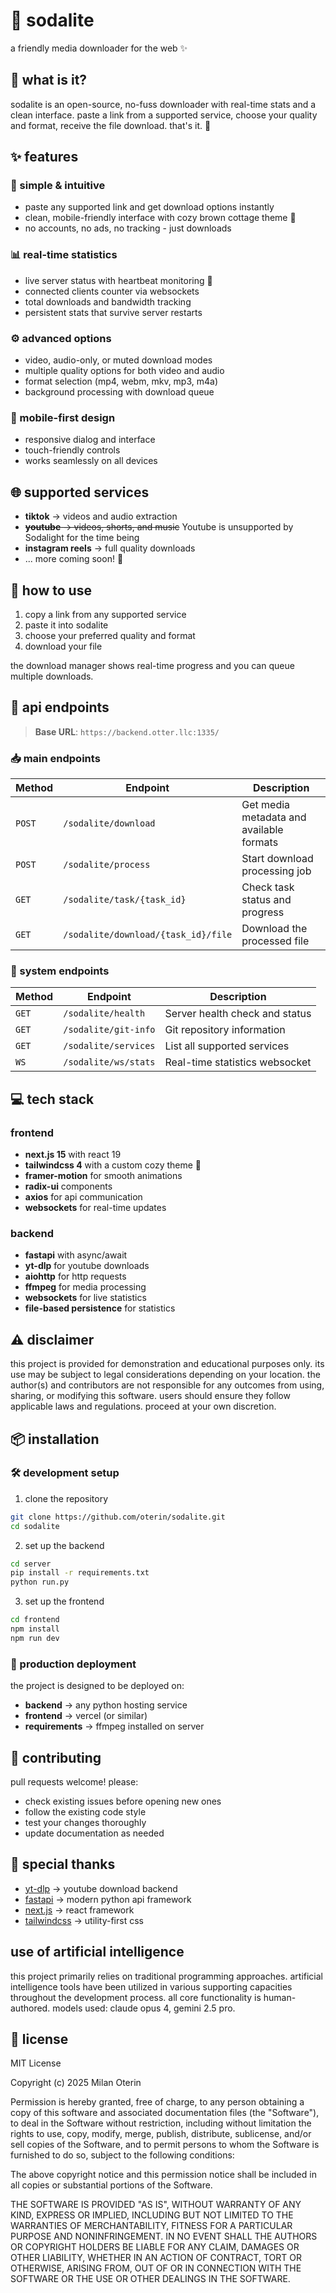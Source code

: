 # 🌊 sodalite

a friendly media downloader for the web ✨

## 💭 what is it?

sodalite is an open-source, no-fuss downloader with real-time stats and a clean interface. paste a link from a supported service, choose your quality and format, receive the file download. that's it. 🎯

## ✨ features

### 🎨 simple & intuitive
- paste any supported link and get download options instantly
- clean, mobile-friendly interface with cozy brown cottage theme 🏡
- no accounts, no ads, no tracking - just downloads

### 📊 real-time statistics
- live server status with heartbeat monitoring 💓
- connected clients counter via websockets
- total downloads and bandwidth tracking
- persistent stats that survive server restarts

### ⚙️ advanced options
- video, audio-only, or muted download modes
- multiple quality options for both video and audio
- format selection (mp4, webm, mkv, mp3, m4a)
- background processing with download queue

### 📱 mobile-first design
- responsive dialog and interface
- touch-friendly controls
- works seamlessly on all devices

## 🌐 supported services

- **tiktok** → videos and audio extraction
- ~~**youtube** → videos, shorts, and music~~ Youtube is unsupported by Sodalight for the time being
- **instagram reels** → full quality downloads
- ... more coming soon! 🚀

## 🚀 how to use

1. copy a link from any supported service
2. paste it into sodalite
3. choose your preferred quality and format
4. download your file

the download manager shows real-time progress and you can queue multiple downloads.

## 🔌 api endpoints

> **Base URL**: `https://backend.otter.llc:1335/`

### 📥 main endpoints

| Method | Endpoint | Description |
|--------|----------|-------------|
| `POST` | `/sodalite/download` | Get media metadata and available formats |
| `POST` | `/sodalite/process` | Start download processing job |
| `GET` | `/sodalite/task/{task_id}` | Check task status and progress |
| `GET` | `/sodalite/download/{task_id}/file` | Download the processed file |

### 🔧 system endpoints

| Method | Endpoint | Description |
|--------|----------|-------------|
| `GET` | `/sodalite/health` | Server health check and status |
| `GET` | `/sodalite/git-info` | Git repository information |
| `GET` | `/sodalite/services` | List all supported services |
| `WS` | `/sodalite/ws/stats` | Real-time statistics websocket |

## 💻 tech stack

### frontend
- **next.js 15** with react 19
- **tailwindcss 4** with a custom cozy theme 🎨
- **framer-motion** for smooth animations
- **radix-ui** components
- **axios** for api communication
- **websockets** for real-time updates

### backend
- **fastapi** with async/await
- **yt-dlp** for youtube downloads
- **aiohttp** for http requests
- **ffmpeg** for media processing
- **websockets** for live statistics
- **file-based persistence** for statistics

## ⚠️ disclaimer

this project is provided for demonstration and educational purposes only. its use may be subject to legal considerations depending on your location. the author(s) and contributors are not responsible for any outcomes from using, sharing, or modifying this software. users should ensure they follow applicable laws and regulations. proceed at your own discretion.

## 📦 installation

### 🛠️ development setup

1. clone the repository
```bash
git clone https://github.com/oterin/sodalite.git
cd sodalite
```

2. set up the backend
```bash
cd server
pip install -r requirements.txt
python run.py
```

3. set up the frontend
```bash
cd frontend
npm install
npm run dev
```

### 🚀 production deployment

the project is designed to be deployed on:
- **backend** → any python hosting service
- **frontend** → vercel (or similar)
- **requirements** → ffmpeg installed on server

## 🤝 contributing

pull requests welcome! please:
- check existing issues before opening new ones
- follow the existing code style
- test your changes thoroughly
- update documentation as needed

## 💖 special thanks

- [yt-dlp](https://github.com/yt-dlp/yt-dlp) → youtube download backend
- [fastapi](https://fastapi.tiangolo.com/) → modern python api framework
- [next.js](https://nextjs.org/) → react framework
- [tailwindcss](https://tailwindcss.com/) → utility-first css

## use of artificial intelligence
this project primarily relies on traditional programming approaches. artificial intelligence tools have been utilized in various supporting capacities throughout the development process. all core functionality is human-authored.
models used: claude opus 4, gemini 2.5 pro.

## 📄 license

MIT License

Copyright (c) 2025 Milan Oterin

Permission is hereby granted, free of charge, to any person obtaining a copy
of this software and associated documentation files (the "Software"), to deal
in the Software without restriction, including without limitation the rights
to use, copy, modify, merge, publish, distribute, sublicense, and/or sell
copies of the Software, and to permit persons to whom the Software is
furnished to do so, subject to the following conditions:

The above copyright notice and this permission notice shall be included in all
copies or substantial portions of the Software.

THE SOFTWARE IS PROVIDED "AS IS", WITHOUT WARRANTY OF ANY KIND, EXPRESS OR
IMPLIED, INCLUDING BUT NOT LIMITED TO THE WARRANTIES OF MERCHANTABILITY,
FITNESS FOR A PARTICULAR PURPOSE AND NONINFRINGEMENT. IN NO EVENT SHALL THE
AUTHORS OR COPYRIGHT HOLDERS BE LIABLE FOR ANY CLAIM, DAMAGES OR OTHER
LIABILITY, WHETHER IN AN ACTION OF CONTRACT, TORT OR OTHERWISE, ARISING FROM,
OUT OF OR IN CONNECTION WITH THE SOFTWARE OR THE USE OR OTHER DEALINGS IN THE
SOFTWARE.
